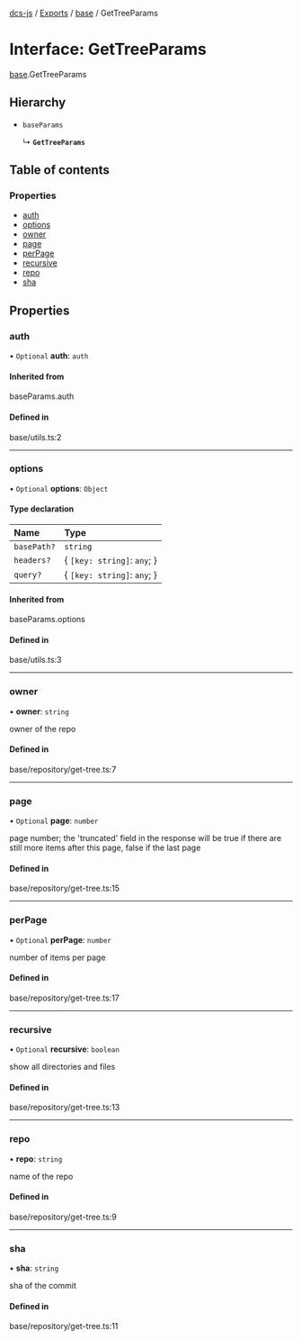[dcs-js](../README.md) / [Exports](../modules.md) / [base](../modules/base.md) / GetTreeParams

# Interface: GetTreeParams

[base](../modules/base.md).GetTreeParams

## Hierarchy

- `baseParams`

  ↳ **`GetTreeParams`**

## Table of contents

### Properties

- [auth](base.GetTreeParams.md#auth)
- [options](base.GetTreeParams.md#options)
- [owner](base.GetTreeParams.md#owner)
- [page](base.GetTreeParams.md#page)
- [perPage](base.GetTreeParams.md#perpage)
- [recursive](base.GetTreeParams.md#recursive)
- [repo](base.GetTreeParams.md#repo)
- [sha](base.GetTreeParams.md#sha)

## Properties

### <a id="auth" name="auth"></a> auth

• `Optional` **auth**: `auth`

#### Inherited from

baseParams.auth

#### Defined in

base/utils.ts:2

___

### <a id="options" name="options"></a> options

• `Optional` **options**: `Object`

#### Type declaration

| Name | Type |
| :------ | :------ |
| `basePath?` | `string` |
| `headers?` | { `[key: string]`: `any`;  } |
| `query?` | { `[key: string]`: `any`;  } |

#### Inherited from

baseParams.options

#### Defined in

base/utils.ts:3

___

### <a id="owner" name="owner"></a> owner

• **owner**: `string`

owner of the repo

#### Defined in

base/repository/get-tree.ts:7

___

### <a id="page" name="page"></a> page

• `Optional` **page**: `number`

page number; the &#39;truncated&#39; field in the response will be true if there are still more items after this page, false if the last page

#### Defined in

base/repository/get-tree.ts:15

___

### <a id="perpage" name="perpage"></a> perPage

• `Optional` **perPage**: `number`

number of items per page

#### Defined in

base/repository/get-tree.ts:17

___

### <a id="recursive" name="recursive"></a> recursive

• `Optional` **recursive**: `boolean`

show all directories and files

#### Defined in

base/repository/get-tree.ts:13

___

### <a id="repo" name="repo"></a> repo

• **repo**: `string`

name of the repo

#### Defined in

base/repository/get-tree.ts:9

___

### <a id="sha" name="sha"></a> sha

• **sha**: `string`

sha of the commit

#### Defined in

base/repository/get-tree.ts:11
